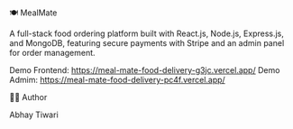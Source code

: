 🍽️ MealMate

A full-stack food ordering platform built with React.js, Node.js, Express.js, and MongoDB, featuring secure payments with Stripe and an admin panel for order management.

Demo Frontend: https://meal-mate-food-delivery-g3jc.vercel.app/
Demo Admim: https://meal-mate-food-delivery-pc4f.vercel.app/



👨‍💻 Author

Abhay Tiwari
